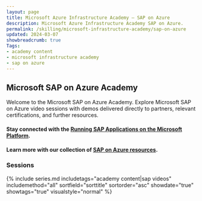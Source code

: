 ```yaml
---
layout: page
title: Microsoft Azure Infrastructure Academy — SAP on Azure
description: Microsoft Azure Infrastructure Academy SAP on Azure.
permalink: /skilling/microsoft-infrastructure-academy/sap-on-azure
updated: 2024-03-07
showbreadcrumb: true
Tags:
- academy content
- microsoft infrastructure academy
- sap on azure
---
```


## Microsoft SAP on Azure Academy
Welcome to the Microsoft SAP on Azure Academy. Explore Microsoft SAP on Azure video sessions with demos delivered directly to partners, relevant certifications, and further resources.

#### Stay connected with the [Running SAP Applications on the Microsoft Platform](https://techcommunity.microsoft.com/t5/running-sap-applications-on-the/bg-p/SAPApplications).

#### Learn more with our collection of [SAP on Azure resources](/PartnerResources/skilling/microsoft-infrastructure-academy/resources/sap-on-azure-resources).

### Sessions

{% include series.md 
    includetags="academy content|sap videos" includemethod="all" 
    sortfield="sorttitle" sortorder="asc" showdate="true" showtags="true" 
    visualstyle="normal" 
%}